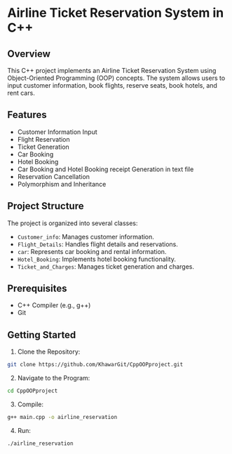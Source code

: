 # Airline Ticket Reservation System in C++

## Overview

This C++ project implements an Airline Ticket Reservation System using Object-Oriented Programming (OOP) concepts. The system allows users to input customer information, book flights, reserve seats, book hotels, and rent cars.

## Features

- Customer Information Input
- Flight Reservation
- Ticket Generation
- Car Booking
- Hotel Booking
- Car Booking and Hotel Booking receipt Generation in text file
- Reservation Cancellation
- Polymorphism and Inheritance

## Project Structure

The project is organized into several classes:

- `Customer_info`: Manages customer information.
- `Flight_Details`: Handles flight details and reservations.
- `car`: Represents car booking and rental information.
- `Hotel_Booking`: Implements hotel booking functionality.
- `Ticket_and_Charges`: Manages ticket generation and charges.



## Prerequisites

- C++ Compiler (e.g., g++)
- Git
  
## Getting Started
1. Clone the Repository:
  ```bash
  git clone https://github.com/KhawarGit/CppOOPproject.git
  ```
2. Navigate to the Program:
  ```bash
  cd CppOOPproject
  ```
3. Compile:
  ```bash
  g++ main.cpp -o airline_reservation
  ```
4. Run:
  ```bash
  ./airline_reservation
  ```


